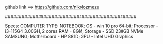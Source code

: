 github link ==> https://github.com/nikolozmezu

################################################

Specs:
COMPUTER TYPE: NOTEBOOK;
OS - win 10 pro 64-bit;
Processor - i3-115G4 3.00GH, 2 cores
RAM - 8GM;
Storage - SSD 238GB NVMe SAMSUNG;
Motherboard - HP 881D;
GPU - Intel UHD Graphics
